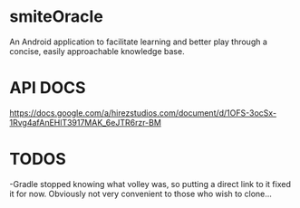 smiteOracle
===========

An Android application to facilitate learning and better play through a concise, easily approachable knowledge base.


API DOCS
========
https://docs.google.com/a/hirezstudios.com/document/d/1OFS-3ocSx-1Rvg4afAnEHlT3917MAK_6eJTR6rzr-BM


TODOS
=====
-Gradle stopped knowing what volley was, so putting a direct link to it fixed it for now. Obviously not very convenient to those who wish to clone...
